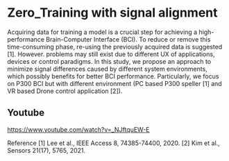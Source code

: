 # Zero_Training with signal alignment 
Acquiring data for training a model is a crucial step for achieving a high-performance Brain-Computer Interface (BCI). To reduce or remove this time-consuming phase, re-using the previously acquired data is suggested [1]. However. problems may still exist due to different UX of applications, devices or control paradigms. In this study, we propose an approach to minimize signal differences caused by different system environments, which possibly benefits for better BCI performance. Particularly, we focus on P300 BCI but with different environment (PC based P300 speller [1] and VR based Drone control application [2]).



## Youtube
https://www.youtube.com/watch?v=_NJftquEW-E


Reference
[1] Lee et al., IEEE Access 8, 74385-74400, 2020.
[2] Kim et al., Sensors 21(17), 5765, 2021.
